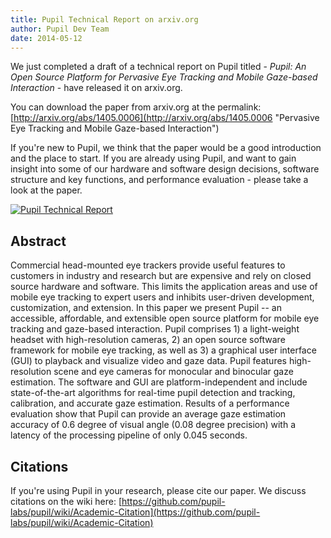 ```yaml
---
title: Pupil Technical Report on arxiv.org
author: Pupil Dev Team
date: 2014-05-12
---
```


We just completed a draft of a technical report on Pupil titled - *Pupil: An Open Source Platform for Pervasive Eye Tracking and Mobile Gaze-based Interaction* - have released it on arxiv.org. 

You can download the paper from arxiv.org at the permalink: [http://arxiv.org/abs/1405.0006](http://arxiv.org/abs/1405.0006 "Pervasive Eye Tracking and Mobile Gaze-based Interaction")

If you're new to Pupil, we think that the paper would be a good introduction and the place to start. If you are already using Pupil, and want to gain insight into some of our hardware and software design decisions, software structure and key functions, and performance evaluation - please take a look at the paper.  

<div class="row">
	<div class="col-sm-12 text-center">
		<a href="http://arxiv.org/abs/1405.0006" target="_blank"><img src="../../media/images/pupil-technical-report-1.png" class='img-responsive' alt="Pupil Technical Report"></a>
	</div>
</div>

## Abstract

Commercial head-mounted eye trackers provide useful features to customers in industry and research but are expensive and rely on closed source hardware and software. This limits the application areas and use of mobile eye tracking to expert users and inhibits user-driven development, customization, and extension. In this paper we present Pupil -- an accessible, affordable, and extensible open source platform for mobile eye tracking and gaze-based interaction. Pupil comprises 1) a light-weight headset with high-resolution cameras, 2) an open source software framework for mobile eye tracking, as well as 3) a graphical user interface (GUI) to playback and visualize video and gaze data. Pupil features high-resolution scene and eye cameras for monocular and binocular gaze estimation. The software and GUI are platform-independent and include state-of-the-art algorithms for real-time pupil detection and tracking, calibration, and accurate gaze estimation. Results of a performance evaluation show that Pupil can provide an average gaze estimation accuracy of 0.6 degree of visual angle (0.08 degree precision) with a latency of the processing pipeline of only 0.045 seconds.

## Citations

If you're using Pupil in your research, please cite our paper. We discuss citations on the wiki here: [https://github.com/pupil-labs/pupil/wiki/Academic-Citation](https://github.com/pupil-labs/pupil/wiki/Academic-Citation)